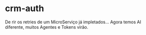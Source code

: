 # crm-auth
De rir os retries de um MicroServiço já impletados... Agora temos AI diferente, muitos Agentes e Tokens virão.

